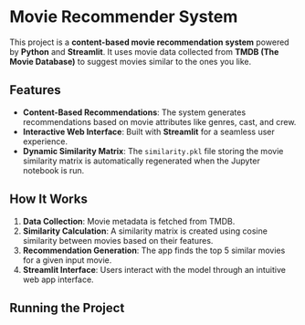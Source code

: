 # Movie Recommender System

This project is a **content-based movie recommendation system** powered by **Python** and **Streamlit**. It uses movie data collected from **TMDB (The Movie Database)** to suggest movies similar to the ones you like.

## Features

- **Content-Based Recommendations**: The system generates recommendations based on movie attributes like genres, cast, and crew.
- **Interactive Web Interface**: Built with **Streamlit** for a seamless user experience.
- **Dynamic Similarity Matrix**: The `similarity.pkl` file storing the movie similarity matrix is automatically regenerated when the Jupyter notebook is run.

## How It Works

1. **Data Collection**: Movie metadata is fetched from TMDB.
2. **Similarity Calculation**: A similarity matrix is created using cosine similarity between movies based on their features.
3. **Recommendation Generation**: The app finds the top 5 similar movies for a given input movie.
4. **Streamlit Interface**: Users interact with the model through an intuitive web app interface.

## Running the Project

